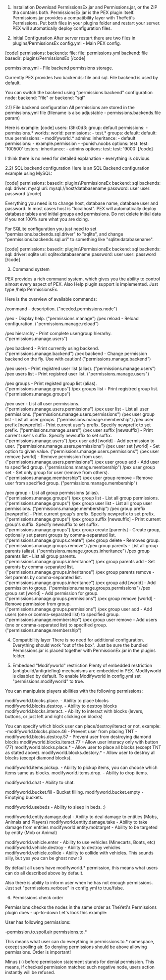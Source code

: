 1) Installation
Download PermissionsEx.jar and Permissions.jar, or the ZIP tha contains both.
PermissionsEx.jar is the PEX plugin itself.
Permissions.jar provides a compatibility layer with TheYeti's Permissions.
Put both files in your plugins folder and restart your server. 
PEX will automatically deploy configuration files.

2) Initial Configuration
After server restart there are two files in plugins/PermissionsEx
config.yml - Main PEX config.

[code]
permissions:
    backends:
        file:
            file: permissions.yml
    backend: file
    basedir: plugins/PermissionsEx
[/code]

permissions.yml - File backend permissions storage.

Currently PEX provides two backends: file and sql.
File backend is used by default.

You can switch the backend using "permissions.backend" configuration node:
backend: "file"
or
backend: "sql"

2.1) File backend configuration
All permissions are stored in the permissions.yml file (filename is also adjustable - permissions.backends.file param)

Here is example:
[code]
users:
    t3hk0d3:
        group: default
        permissions:
        - permissions.*
        worlds:
            world:
                permissions:
                - test.*
groups:
    default:
        default: true
        permissions:
        - modifyworld.*
    admins:
        inheritance:
        - default
        permissions:
        - example.permission
        - -punish.noobs
        options:
            test:
                test: '100500'
    testers:
        inheritance:
        - admins
        options:
            test:
                test: '9000'
[/code]

I think there is no need for detailed explanation - everything is obvious.

2.2) SQL backend configuration
Here is an SQL Backend configuration example using MySQL:

[code]
permissions:
    basedir: plugins\PermissionsEx
    backend: sql
    backends:
        sql:
            driver: mysql
            uri: mysql://host/databasename
            password: user
            user: password
[/code]

Everything you need is to change host, database name, database user and password. In most cases host is "localhost".
PEX will automatically deploy database tables and initial groups and permissions.
Do not delete initial data if you not 100% sure what you are doing.

For SQLite configuration you just need to set "permissions.backends.sql.driver" to "sqlite",
and change "permissions.backends.sql.uri" to something like "sqlite:databasename".

[code]
permissions:
    basedir: plugins\PermissionsEx
    backend: sql
    backends:
        sql:
            driver: sqlite
            uri: sqlite:databasename
            password: user
            user: password
[/code]

3) Command system

PEX provides a rich command system, which gives you the ability to control almost every aspect of PEX.
Also Help plugin support is implemented. Just type /help PermissionsEx.

Here is the overview of available commands:

/command - description. ("needed.permissions.node")

/pex - Display help. ("permissions.manage")
/pex reload - Reload configuration. ("permissions.manage.reload")

/pex hierarchy - Print complete user/group hierarhy. ("permissions.manage.users")

/pex backend - Print currently using backend. ("permissions.manage.backend")
/pex backend <backend> - Change permission backend on the fly. Use with caution! ("permissions.manage.backend")

/pex users - Print registred user list (alias). ("permissions.manage.users")
/pex users list - Print registred user list. ("permissions.manage.users")

/pex groups - Print registed group list (alias). ("permissions.manage.groups")
/pex groups list - Print registred group list. ("permissions.manage.groups")

/pex user <user> - List all user permissions. ("permissions.manage.users.permissions")
/pex user <user> list - List all user permissions. ("permissions.manage.users.permissions")
/pex user <user> group list - List all user groups. ("permissions.manage.membership")
/pex user <user> prefix [newprefix] - Print current user's prefix. Specify newprefix to set prefix. ("permissions.manage.users")
/pex user <user> suffix [newsuffix] - Print current user's suffix. Specify newsuffix to set suffix. ("permissions.manage.users")
/pex user <user> add <permission> [world] - Add permission to user. ("permissions.manage.users.permissions")
/pex user <user> set <permission> <value> [world] - Set option to given value. ("permissions.manage.users.permissions")
/pex user <user> remove <permission> [world] - Remove permission from user. ("permissions.manage.users.permissions")
/pex user <user> group add <group> - Add user to specified group. ("permissions.manage.membership")
/pex user <user> group set <group> - Set only group for user (remove from others). ("permissions.manage.membership")
/pex user <user> group remove <group> - Remove user from specified group. ("permissions.manage.membership")

/pex group <group> - List all group permissions (alias). ("permissions.manage.groups")
/pex group <group> list - List all group permissions. ("permissions.manage.groups")
/pex group <group> user list - List all group user permissions. ("permissions.manage.membership")
/pex group <group> prefix [newprefix] - Print current group's prefix. Specify newprefix to set prefix. ("permissions.manage.groups")
/pex group <group> suffix [newsuffix] - Print current group's suffix. Specify newsuffix to set suffix. ("permissions.manage.groups")
/pex group <group> create [parents] - Create group, optionally set parent groups by comma-separated list. ("permissions.manage.groups.create")
/pex group <group> delete - Removes group. ("permissions.manage.groups.remove")
/pex group <group> parents - List all group parents (alias). ("permissions.manage.groups.inheritance")
/pex group <group> parents list - List all group parents. ("permissions.manage.groups.inheritance")
/pex group <group> parents add <parents> - Set parents by comma-separated list. ("permissions.manage.groups.inheritance")
/pex group <group> parents remove <parents> - Set parents by comma-separated list. ("permissions.manage.groups.inheritance")
/pex group <group> add <permission> [world] - Add permission to group. ("permissions.manage.groups.permissions")
/pex group <group> set <permission> <value> [world] - Add permission for group. ("permissions.manage.groups.permissions")
/pex group <group> remove <permission> [world] - Remove permission from group. ("permissions.manage.groups.permissions")
/pex group <group> user add <users> - Add users (one or comma-separated list) to specified group. ("permissions.manage.membership")
/pex group <group> user remove <users> - Add users (one or comma-separated list) to specified group. ("permissions.manage.membership")

4) Compatibility layer
There is no need for additional configuration. Everything should work "out of the box".
Just be sure the bundled Permissions.jar is placed together with PermissionEx.jar in the plugins folder.

5) Embedded "Modifyworld" restriction
Plenty of embedded restriction (antigbuild/antigriefing) mechanisms are embedded in PEX.
Modifyworld is disabled by default. To enable Modifyworld in config.yml set "permissions.modifyworld" to true.

You can manipulate players abilities with the following permissions:

modifyworld.blocks.place.<blockid> - Ability to place blocks
modifyworld.blocks.destroy.<blockid> - Ability to destroy blocks
modifyworld.blocks.interact.<blockid> - Ability to interact with blocks (levers, buttons, or just left and right clicking on blocks)

You can specify which block user can place/destroy/iteract or not, example:
        -modifyworld.blocks.place.46 - Prevent user from placing TNT
        -modifyworld.blocks.destroy.57 - Prevent user from destroying diamond blocks
        modifyworld.blocks.iteract.77 - Allow user interacy only with button (77)
        modifyworld.blocks.place.* - Allow user to place all blocks (except TNT as stated above).
        modifyworld.blocks.destory.* - Allow user to destroy all blocks (except diamond blocks).

modifyworld.items.pickup.<itemid> - Ability to pickup items, you can choose which items same as blocks.
modifyworld.items.drop.<itemid> - Ability to drop items.

modifyworld.chat - Ability to chat.

modifyworld.bucket.fill - Bucket filling.
modifyworld.bucket.empty - Emptying buckets.

modifyworld.usebeds - Ability to sleep in beds. :)

modifyworld.entity.damage.deal - Ability to deal damage to entities (Mobs, Animals and Players)
modifyworld.entity.damage.take - Ability to take damage from entities
modifyworld.entity.mobtarget - Ability to be targeted by entity (Mob or Animal)

modifyworld.vehicle.enter - Ability to use vehicles (Minecarts, Boats, etc)
modifyworld.vehicle.destroy - Ability to destroy vehicles
modifyworld.vehicle.collide - Ability to collide with vehicles. This sounds silly, but yes you can be ghost now :3

By default all users have modifyworld.* permission, this means what users can do all described above by default.

Also there is ability to inform user when he has not enough permissions. Just set "permissions.verbose" in config.yml to true/false.

6) Permissions check order

Permissions checks the nodes in the same order as TheYeti's Permissions plugin does - up-to-down
Let's look this example:

User has following permissions:

-permission.to.spoil.air
permissions.to.*

This means what user can do everything in permissions.to.* namespace, except spoiling air.
So denying permissions should be above allowing permissions.
Order is important!

Minus (-) before permission statement stands for denial permission.
This means, if checked permission matched such negative node, users action instantly will be refused.
